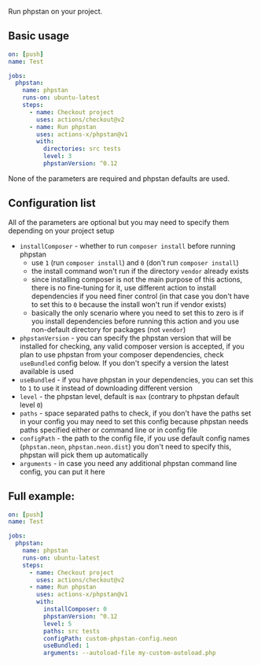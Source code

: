 Run phpstan on your project.

## Basic usage

```yaml
on: [push]
name: Test

jobs:
  phpstan:
    name: phpstan
    runs-on: ubuntu-latest
    steps:
      - name: Checkout project
        uses: actions/checkout@v2
      - name: Run phpstan
        uses: actions-x/phpstan@v1
        with:
          directories: src tests
          level: 3
          phpstanVersion: ^0.12
```

None of the parameters are required and phpstan defaults are used.

## Configuration list

All of the parameters are optional but you may need to specify them depending on your project setup

- `installComposer` - whether to run `composer install` before running phpstan
    - use `1` (run `composer install`) and `0` (don't run `composer install`)
    - the install command won't run if the directory `vendor` already exists
    - since installing composer is not the main purpose of this actions, there is no fine-tuning for it,
    use different action to install dependencies if you need finer control (in that case you don't have to set this to
    `0` because the install won't run if vendor exists)
    - basically the only scenario where you need to set this to zero is if you install dependencies before running this
    action and you use non-default directory for packages (not `vendor`)
- `phpstanVersion` - you can specify the phpstan version that will be installed for checking, any valid composer version
is accepted, if you plan to use phpstan from your composer dependencies, check `useBundled` config below. If you don't
specify a version the latest available is used
- `useBundled` - if you have phpstan in your dependencies, you can set this to `1` to use it instead of downloading
different version
- `level` - the phpstan level, default is `max` (contrary to phpstan default level `0`)
- `paths` - space separated paths to check, if you don't have the paths set in your config you may need to set this
config because phpstan needs paths specified either or command line or in config file
- `configPath` - the path to the config file, if you use default config names (`phpstan.neon`, `phpstan.neon.dist`)
you don't need to specify this, phpstan will pick them up automatically
- `arguments` - in case you need any additional phpstan command line config, you can put it here

## Full example:


```yaml
on: [push]
name: Test

jobs:
  phpstan:
    name: phpstan
    runs-on: ubuntu-latest
    steps:
      - name: Checkout project
        uses: actions/checkout@v2
      - name: Run phpstan
        uses: actions-x/phpstan@v1
        with:
          installComposer: 0
          phpstanVersion: ^0.12
          level: 5
          paths: src tests
          configPath: custom-phpstan-config.neon
          useBundled: 1
          arguments: --autoload-file my-custom-autoload.php
```
